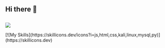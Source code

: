 ## Hi there 👋
## <p align="center">
  <img src="https://readme-typing-svg.herokuapp.com?color=0d8eceF&size=30&center=true&vCenter=true&width=550&height=70&lines=Hey+There,+I'm+Jaydeep;I+Love+C+Programming;An+Open+Source+Enthusiast;Full+Stack+Web+Developer;Loves+To+Build+Projects;A+Problem+Solver;">
</p>
[![My Skills](https://skillicons.dev/icons?i=js,html,css,kali,linux,mysql,py)](https://skillicons.dev)
         

        
